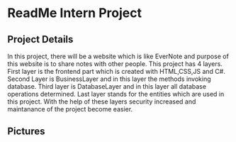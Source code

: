 # ReadMe Intern Project

## Project Details
In this project, there will be a website which is like EverNote and purpose of this website is to share notes with other people.
This project has 4 layers. First layer is the frontend part which is created with HTML,CSS,JS and C#. Second Layer is BusinessLayer and in this layer the methods invoking database. Third layer is DatabaseLayer and in this layer all database operations determined. Last layer stands for the entities which are used in this project.
With the help of these layers security increased and maintanance of the project become easier.

## Pictures
